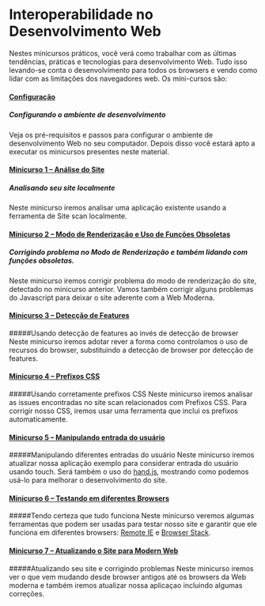 # Interoperabilidade no  Desenvolvimento Web #

Nestes minicursos práticos, você verá como trabalhar com as últimas tendências, práticas e tecnologias para desenvolvimento Web. Tudo isso levando-se conta o desenvolvimento para todos os browsers e vendo como lidar com as limitações dos navegadores web.
Os mini-cursos são:

#### [Configuração](https://github.com/joaocunhaeld/interoperable-web-development/tree/master/_setup)
##### Configurando o ambiente de desenvolvimento #####
Veja os pré-requisitos e passos para configurar o ambiente de desenvolvimento Web no seu computador. Depois disso você estará apto a executar os minicursos presentes neste material.

#### [Minicurso 1 – Análise do Site](https://github.com/joaocunhaeld/interoperable-web-development/tree/master/sitescan)
##### Analisando seu site localmente
Neste minicurso iremos analisar uma aplicação existente usando a ferramenta de Site scan localmente. 

#### [Minicurso 2 – Modo de Renderização e Uso de Funções Obsoletas](https://github.com/joaocunhaeld/interoperable-web-development/tree/master/rendermode)
##### Corrigindo problema no Modo de Renderização e também lidando com funções obsoletas.
Neste minicurso iremos corrigir problema do modo de renderização do site, detectado no minicurso anterior. Vamos também corrigir alguns problemas do Javascript para deixar o site aderente com a Web Moderna.

#### [Minicurso 3 – Detecção de Features](https://github.com/joaocunhaeld/interoperable-web-development/tree/master/feature-detection) 
#####Usando detecção de features ao invés de detecção de browser
Neste minicurso iremos adotar rever a forma como controlamos o uso de recursos do browser, substituindo a detecção de browser por detecção de features.

#### [Minicurso 4 – Prefixos CSS](https://github.com/joaocunhaeld/interoperable-web-development/tree/master/css-prefix) 
#####Usando corretamente prefixos CSS
Neste minicurso iremos analisar as issues encontradas no site scan relacionados com Prefixos CSS. Para corrigir nosso CSS, iremos usar uma ferramenta que inclui os prefixos automaticamente.

#### [Minicurso 5 – Manipulando entrada do usuário](https://github.com/joaocunhaeld/interoperable-web-development/tree/master/touch) 
#####Manipulando diferentes entradas do usuário
Neste minicurso iremos atualizar nossa aplicação exemplo para considerar entrada do usuário usando touch. Será também o uso do [hand.js](https://handjs.codeplex.com/), mostrando como podemos usá-lo para melhorar o desenvolvimento do site.

#### [Minicurso 6 – Testando em diferentes Browsers](https://github.com/joaocunhaeld/interoperable-web-development/tree/master/testing)
#####Tendo certeza que tudo funciona
Neste minicurso veremos algumas ferramentas que podem ser usadas para testar nosso site e garantir que ele funciona em diferentes browsers: [Remote IE](https://remote.modern.ie/) e [Browser Stack](http://www.browserstack.com/). 

#### [Minicurso 7 – Atualizando o Site para Modern Web](https://github.com/joaocunhaeld/interoperable-web-development/tree/master/update)
#####Atualizando seu site e corrigindo problemas
Neste minicurso iremos ver o que vem mudando desde browser antigos até os browsers da Web moderna e também iremos atualizar nossa aplicaçao incluindo algumas correções.

<!---
#### [Minicurso 7 - Mobile First com Design Responsivo](https://github.com/joaocunhaeld/interoperable-web-development/tree/master/mobile-first-design)
#####Trabalhando com outras plataformas
Neste minicurso iremos continuar aperfeiçoando nossa aplicação. Neste caso iremos adicionar o recurso web Design Responsivo através de Media Queries e outros elementos que podem ajudar a prover uma melhor experiência para o usuário em qualquer plataforma que ele esteja utilizando.
-->